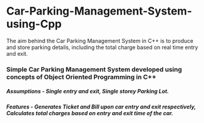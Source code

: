 # Car-Parking-Management-System-using-Cpp
The aim behind the Car Parking Management System in C++ is to produce and store parking details, including the total charge based on real time entry and exit.
### Simple Car Parking Management System developed using concepts of Object Oriented Programming in C++
##### Assumptions - Single entry and exit, Single storey Parking Lot.
##### Features - Generates Ticket and Bill upon car entry and exit respectively, Calculates total charges based on entry and exit time of the car. 
